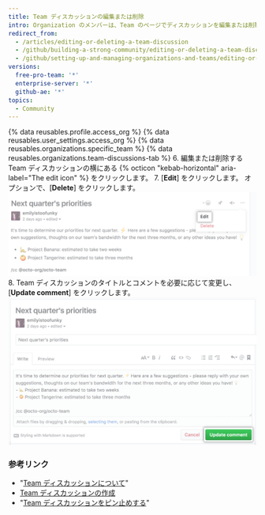 ```yaml
---
title: Team ディスカッションの編集または削除
intro: Organization のメンバーは、Team のページでディスカッションを編集または削除できます。 Organization のメンバーであれば、ディスカッションを編集または削除できます。
redirect_from:
  - /articles/editing-or-deleting-a-team-discussion
  - /github/building-a-strong-community/editing-or-deleting-a-team-discussion
  - /github/setting-up-and-managing-organizations-and-teams/editing-or-deleting-a-team-discussion
versions:
  free-pro-team: '*'
  enterprise-server: '*'
  github-ae: '*'
topics:
  - Community
---
```


{% data reusables.profile.access_org %}
{% data reusables.user_settings.access_org %}
{% data reusables.organizations.specific_team %}
{% data reusables.organizations.team-discussions-tab %}
6. 編集または削除する Team ディスカッションの横にある {% octicon "kebab-horizontal" aria-label="The edit icon" %} をクリックします。
7. [**Edit**] をクリックします。 オプションで、[**Delete**] をクリックします。 ![Team ディスカッションの編集ボタン](/assets/images/help/projects/edit-team-discussions-button.png)
8. Team ディスカッションのタイトルとコメントを必要に応じて変更し、[**Update comment**] をクリックします。 ![[Update comment] ボタン](/assets/images/help/projects/update-comment-button.png)

### 参考リンク

  - "[Team ディスカッションについて](/organizations/collaborating-with-your-team/about-team-discussions)"
  - [Team ディスカッションの作成](/organizations/collaborating-with-your-team/creating-a-team-discussion)
  - "[Team ディスカッションをピン止めする](/organizations/collaborating-with-your-team/pinning-a-team-discussion)"

